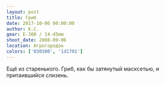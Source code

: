 ```yaml
---
layout: post
title: Гриб
date: 2017-10-06 00:00:00
author: К.С.
gear: E-300 / 14-45mm
shoot_date: 2008-09-06
location: Агрогородок
colors: ['030300', '1d1701']
---
```

Ещё из старенького. Гриб, как бы затянутый масксетью, и притаившийся слизень.
